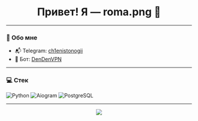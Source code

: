<h1 align="center">Привет! Я — roma.png 👋</h1>

---

### 📌 Обо мне

- 📬 Telegram: [ch1enistonogii](https://t.me/ch1enistonogii)
- 🤖 Бот: [DenDenVPN](https://t.me/DenDenVPNbot)

---

### 💻 Стек

![Python](https://img.shields.io/badge/-Python-3776AB?style=flat-square&logo=python&logoColor=white)
![Aiogram](https://img.shields.io/badge/-Aiogram-2CA5E0?style=flat-square&logo=telegram&logoColor=white)
![PostgreSQL](https://img.shields.io/badge/-PostgreSQL-4169E1?style=flat-square&logo=postgresql&logoColor=white)

---

<p align="center">
  <img src="https://github-readme-stats.vercel.app/api?username=ch1enistonogii&show_icons=true&theme=tokyonight" />
</p>
